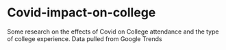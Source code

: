 # Covid-impact-on-college
Some research on the effects of Covid on College attendance and the type of college experience. Data pulled from Google Trends

